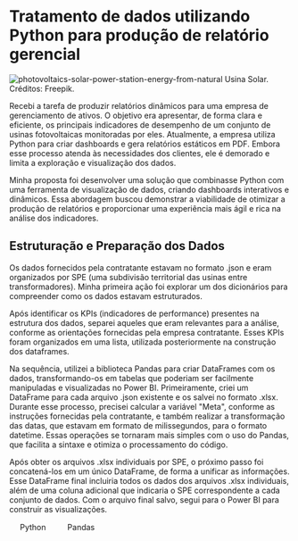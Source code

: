 
# Tratamento de dados utilizando Python para produção de relatório gerencial

![photovoltaics-solar-power-station-energy-from-natural](https://github.com/user-attachments/assets/4e619ca7-5d2f-4e0b-9ee3-af5c8b2080cf)
Usina Solar. Créditos: Freepik.

Recebi a tarefa de produzir relatórios dinâmicos para uma empresa de gerenciamento de ativos. O objetivo era apresentar, de forma clara e eficiente, os principais indicadores de desempenho de um conjunto de usinas fotovoltaicas monitoradas por eles. Atualmente, a empresa utiliza Python para criar dashboards e gera relatórios estáticos em PDF. Embora esse processo atenda às necessidades dos clientes, ele é demorado e limita a exploração e visualização dos dados.

Minha proposta foi desenvolver uma solução que combinasse Python com uma ferramenta de visualização de dados, criando dashboards interativos e dinâmicos. Essa abordagem buscou demonstrar a viabilidade de otimizar a produção de relatórios e proporcionar uma experiência mais ágil e rica na análise dos indicadores.

## Estruturação e Preparação dos Dados
Os dados fornecidos pela contratante estavam no formato .json e eram organizados por SPE (uma subdivisão territorial das usinas entre transformadores). Minha primeira ação foi explorar um dos dicionários para compreender como os dados estavam estruturados.

Após identificar os KPIs (indicadores de performance) presentes na estrutura dos dados, separei aqueles que eram relevantes para a análise, conforme as orientações fornecidas pela empresa contratante. Esses KPIs foram organizados em uma lista, utilizada posteriormente na construção dos dataframes.

Na sequência, utilizei a biblioteca Pandas para criar DataFrames com os dados, transformando-os em tabelas que poderiam ser facilmente manipuladas e visualizadas no Power BI. Primeiramente, criei um DataFrame para cada arquivo .json existente e os salvei no formato .xlsx. Durante esse processo, precisei calcular a variável "Meta", conforme as instruções fornecidas pela contratante, e também realizar a transformação das datas, que estavam em formato de milissegundos, para o formato datetime. Essas operações se tornaram mais simples com o uso do Pandas, que facilita a sintaxe e otimiza o processamento do código.

Após obter os arquivos .xlsx individuais por SPE, o próximo passo foi concatená-los em um único DataFrame, de forma a unificar as informações. Esse DataFrame final incluiria todos os dados dos arquivos .xlsx individuais, além de uma coluna adicional que indicaria o SPE correspondente a cada conjunto de dados. Com o arquivo final salvo, segui para o Power BI para construir as visualizações.

<img src="https://cdn.jsdelivr.net/gh/devicons/devicon@latest/icons/python/python-original.svg" width="15" height="15"/> Python
   &nbsp;&nbsp;&nbsp;
   <img src="https://cdn.jsdelivr.net/gh/devicons/devicon@latest/icons/pandas/pandas-original.svg" width="15" height="15"/> Pandas
   &nbsp;&nbsp;&nbsp;
